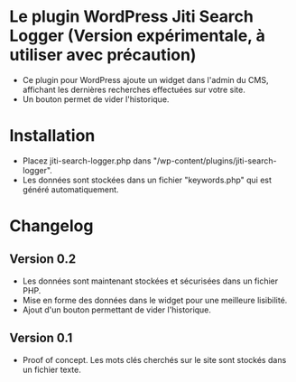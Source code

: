 # Le plugin WordPress Jiti Search Logger (Version expérimentale, à utiliser avec précaution)
* Ce plugin pour WordPress ajoute un widget dans l'admin du CMS, affichant les dernières recherches effectuées sur votre site.
* Un bouton permet de vider l'historique.

# Installation
* Placez jiti-search-logger.php dans "/wp-content/plugins/jiti-search-logger".
* Les données sont stockées dans un fichier "keywords.php" qui est généré automatiquement.

# Changelog
## Version 0.2
* Les données sont maintenant stockées et sécurisées dans un fichier PHP.
* Mise en forme des données dans le widget pour une meilleure lisibilité.
* Ajout d'un bouton permettant de vider l'historique.

## Version 0.1
* Proof of concept. Les mots clés cherchés sur le site sont stockés dans un fichier texte.
